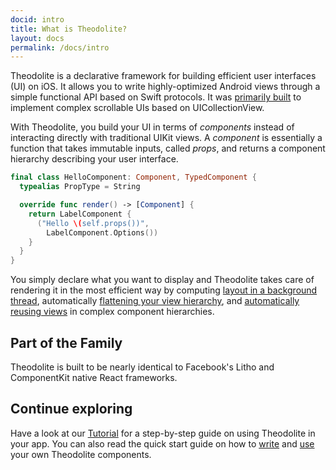 ```yaml
---
docid: intro
title: What is Theodolite?
layout: docs
permalink: /docs/intro
---
```


Theodolite is a declarative framework for building efficient user interfaces (UI) on iOS. It allows you to write highly-optimized Android views through a simple functional API based on Swift protocols. It was [primarily built](/docs/uses) to implement complex scrollable UIs based on UICollectionView.

With Theodolite, you build your UI in terms of *components* instead of interacting directly with traditional UIKit views. A *component* is essentially a function that takes immutable inputs, called *props*, and returns a component hierarchy describing your user interface.

```swift
final class HelloComponent: Component, TypedComponent {
  typealias PropType = String

  override func render() -> [Component] {
    return LabelComponent {
      ("Hello \(self.props())", 
        LabelComponent.Options())
    }
  }
}
```

You simply declare what you want to display and Theodolite takes care of rendering it in the most efficient way by computing [layout in a background thread](/docs/asynchronous-layout), automatically [flattening your view hierarchy](/docs/view-flattening), and [automatically reusing views](/docs/recycling) in complex component hierarchies.

## Part of the Family

Theodolite is built to be nearly identical to Facebook's Litho and ComponentKit native React frameworks.

## Continue exploring

Have a look at our [Tutorial](/docs/tutorial) for a step-by-step guide on using Theodolite in your app. You can also read the quick start guide on how to [write](/docs/writing-components) and [use](/docs/using-components) your own Theodolite components.
